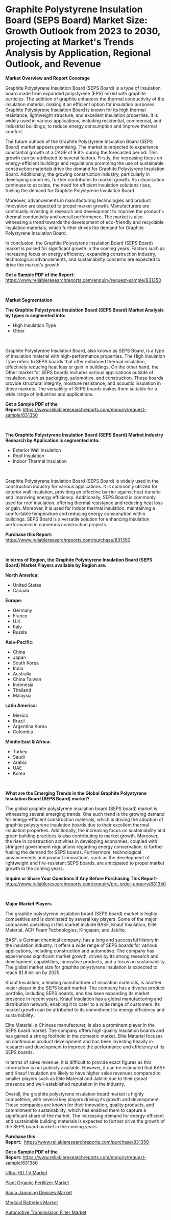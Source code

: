 <p><h1>Graphite Polystyrene Insulation Board (SEPS Board) Market Size: Growth Outlook from 2023 to 2030, projecting at Market's Trends Analysis by Application, Regional Outlook, and Revenue</h1></p><p><strong>Market Overview and Report Coverage</strong></p>
<p><p>Graphite Polystyrene Insulation Board (SEPS Board) is a type of insulation board made from expanded polystyrene (EPS) mixed with graphite particles. The addition of graphite enhances the thermal conductivity of the insulation material, making it an efficient option for insulation purposes. Graphite Polystyrene Insulation Board is known for its high thermal resistance, lightweight structure, and excellent insulation properties. It is widely used in various applications, including residential, commercial, and industrial buildings, to reduce energy consumption and improve thermal comfort.</p><p>The future outlook of the Graphite Polystyrene Insulation Board (SEPS Board) market appears promising. The market is projected to experience substantial growth at a CAGR of 9.8% during the forecasted period. This growth can be attributed to several factors. Firstly, the increasing focus on energy-efficient buildings and regulations promoting the use of sustainable construction materials drive the demand for Graphite Polystyrene Insulation Board. Additionally, the growing construction industry, particularly in developing countries, further contributes to market growth. As urbanization continues to escalate, the need for efficient insulation solutions rises, fueling the demand for Graphite Polystyrene Insulation Board.</p><p>Moreover, advancements in manufacturing technologies and product innovation are expected to propel market growth. Manufacturers are continually investing in research and development to improve the product's thermal conductivity and overall performance. The market is also witnessing a trend towards the development of eco-friendly and recyclable insulation materials, which further drives the demand for Graphite Polystyrene Insulation Board.</p><p>In conclusion, the Graphite Polystyrene Insulation Board (SEPS Board) market is poised for significant growth in the coming years. Factors such as increasing focus on energy efficiency, expanding construction industry, technological advancements, and sustainability concerns are expected to drive the market's growth.</p></p>
<p><strong>Get a Sample PDF of the Report:</strong> <a href="https://www.reliableresearchreports.com/enquiry/request-sample/831350">https://www.reliableresearchreports.com/enquiry/request-sample/831350</a></p>
<p>&nbsp;</p>
<p><strong>Market Segmentation</strong></p>
<p><strong>The Graphite Polystyrene Insulation Board (SEPS Board) Market Analysis by types is segmented into:</strong></p>
<p><ul><li>High Insulation Type</li><li>Other</li></ul></p>
<p>&nbsp;</p>
<p><p>Graphite Polystyrene Insulation Board, also known as SEPS Board, is a type of insulation material with high-performance properties. The High Insulation Type refers to SEPS boards that offer enhanced thermal insulation, effectively reducing heat loss or gain in buildings. On the other hand, the Other market for SEPS boards includes various applications outside of insulation, such as packaging, automotive, and construction. These boards provide structural integrity, moisture resistance, and acoustic insulation in these markets. The versatility of SEPS boards makes them suitable for a wide range of industries and applications.</p></p>
<p><strong>Get a Sample PDF of the Report:</strong>&nbsp;<a href="https://www.reliableresearchreports.com/enquiry/request-sample/831350">https://www.reliableresearchreports.com/enquiry/request-sample/831350</a></p>
<p>&nbsp;</p>
<p><strong>The Graphite Polystyrene Insulation Board (SEPS Board) Market Industry Research by Application is segmented into:</strong></p>
<p><ul><li>Exterior Wall Insulation</li><li>Roof Insulation</li><li>Indoor Thermal Insulation</li></ul></p>
<p>&nbsp;</p>
<p><p>Graphite Polystyrene Insulation Board (SEPS Board) is widely used in the construction industry for various applications. It is commonly utilized for exterior wall insulation, providing an effective barrier against heat transfer and improving energy efficiency. Additionally, SEPS Board is commonly used for roof insulation, offering thermal resistance and reducing heat loss or gain. Moreover, it is used for indoor thermal insulation, maintaining a comfortable temperature and reducing energy consumption within buildings. SEPS Board is a versatile solution for enhancing insulation performance in numerous construction projects.</p></p>
<p><strong>Purchase this Report:</strong>&nbsp; <a href="https://www.reliableresearchreports.com/purchase/831350">https://www.reliableresearchreports.com/purchase/831350</a></p>
<p>&nbsp;</p>
<p><strong>In terms of Region, the Graphite Polystyrene Insulation Board (SEPS Board) Market Players available by Region are:</strong></p>
<p>
    <p> <strong> North America: </strong>
        <ul>
            <li>United States</li>
            <li>Canada</li>
        </ul>
        </p> 
    <p> <strong> Europe: </strong>
        <ul>
            <li>Germany</li>
            <li>France</li>
            <li>U.K.</li>
            <li>Italy</li>
            <li>Russia</li>
        </ul>
        </p> 
    <p> <strong> Asia-Pacific: </strong>
        <ul>
            <li>China</li>
            <li>Japan</li>
            <li>South Korea</li>
            <li>India</li>
            <li>Australia</li>
            <li>China Taiwan</li>
            <li>Indonesia</li>
            <li>Thailand</li>
            <li>Malaysia</li>
        </ul>
        </p> 
    <p> <strong> Latin America: </strong>
        <ul>
            <li>Mexico</li>
            <li>Brazil</li>
            <li>Argentina Korea</li>
            <li>Colombia</li>
        </ul>
        </p> 
    <p> <strong> Middle East & Africa: </strong>
        <ul>
            <li>Turkey</li>
            <li>Saudi</li>
            <li>Arabia</li>
            <li>UAE</li>
            <li>Korea</li>
        </ul>
    </p>
    </p>
<p>&nbsp;</p>
<p><strong>What are the Emerging Trends in the Global Graphite Polystyrene Insulation Board (SEPS Board) market?</strong></p>
<p><p>The global graphite polystyrene insulation board (SEPS board) market is witnessing several emerging trends. One such trend is the growing demand for energy-efficient construction materials, which is driving the adoption of graphite polystyrene insulation boards due to their excellent thermal insulation properties. Additionally, the increasing focus on sustainability and green building practices is also contributing to market growth. Moreover, the rise in construction activities in developing economies, coupled with stringent government regulations regarding energy conservation, is further fueling the demand for SEPS boards. Furthermore, technological advancements and product innovations, such as the development of lightweight and fire-resistant SEPS boards, are anticipated to propel market growth in the coming years.</p></p>
<p><strong>Inquire or Share Your Questions If Any Before Purchasing This Report</strong>- <a href="https://www.reliableresearchreports.com/enquiry/pre-order-enquiry/831350">https://www.reliableresearchreports.com/enquiry/pre-order-enquiry/831350</a></p>
<p>&nbsp;</p>
<p><strong>Major Market Players</strong></p>
<p><p>The graphite polystyrene insulation board (SEPS board) market is highly competitive and is dominated by several key players. Some of the major companies operating in this market include BASF, Knauf Insulation, Elite Material, ACH Foam Technologies, Kingspan, and Jablite.</p><p>BASF, a German chemical company, has a long and successful history in the insulation industry. It offers a wide range of SEPS boards for various applications, including construction and automotive. The company has experienced significant market growth, driven by its strong research and development capabilities, innovative products, and a focus on sustainability. The global market size for graphite polystyrene insulation is expected to reach $1.8 billion by 2025.</p><p>Knauf Insulation, a leading manufacturer of insulation materials, is another major player in the SEPS board market. The company has a diverse product portfolio, including SEPS boards, and has been expanding its market presence in recent years. Knauf Insulation has a global manufacturing and distribution network, enabling it to cater to a wide range of customers. Its market growth can be attributed to its commitment to energy efficiency and sustainability.</p><p>Elite Material, a Chinese manufacturer, is also a prominent player in the SEPS board market. The company offers high-quality insulation boards and has gained a strong foothold in the domestic market. Elite Material focuses on continuous product development and has been investing heavily in research and development to improve the performance and efficiency of its SEPS boards.</p><p>In terms of sales revenue, it is difficult to provide exact figures as this information is not publicly available. However, it can be estimated that BASF and Knauf Insulation are likely to have higher sales revenues compared to smaller players such as Elite Material and Jablite due to their global presence and well-established reputation in the industry.</p><p>Overall, the graphite polystyrene insulation board market is highly competitive, with several key players driving its growth and development. These companies are known for their innovation, quality products, and commitment to sustainability, which has enabled them to capture a significant share of the market. The increasing demand for energy-efficient and sustainable building materials is expected to further drive the growth of the SEPS board market in the coming years.</p></p>
<p><strong>Purchase this Report:</strong>&nbsp;&nbsp;<a href="https://www.reliableresearchreports.com/purchase/831350">https://www.reliableresearchreports.com/purchase/831350</a></p>
<p></p>
<p><strong>Get a Sample PDF of the Report:</strong>&nbsp;<a href="https://www.reliableresearchreports.com/enquiry/request-sample/831350">https://www.reliableresearchreports.com/enquiry/request-sample/831350</a></p>
<p><p><a href="https://github.com/zebdakicsin/Market-Research-Report-List-1/blob/main/ultra-hd-tv-market.md">Ultra-HD TV Market</a></p><p><a href="https://www.linkedin.com/pulse/plant-organic-fertilizer-market-research-report-unlocks/">Plant Organic Fertilizer Market</a></p><p><a href="https://www.linkedin.com/pulse/radio-jamming-devices-market-challenges-opportunities/">Radio Jamming Devices Market</a></p><p><a href="https://medium.com/@verlielesch1927/medical-batteries-market-exploring-market-share-market-trends-and-future-growth-6ceb584ac5d2">Medical Batteries Market</a></p><p><a href="https://medium.com/@alethaebert2013/automotive-transmission-filter-market-share-evolution-and-market-growth-trends-2023-2030-44e849352cc5">Automotive Transmission Filter Market</a></p></p>